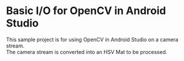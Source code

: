 <h1>
  Basic I/O for OpenCV in Android Studio
</h1>
<p>
  This sample project is for using OpenCV in Android Studio on a camera stream. <br>
  The camera stream is converted into an HSV Mat to be processed.
</p>
